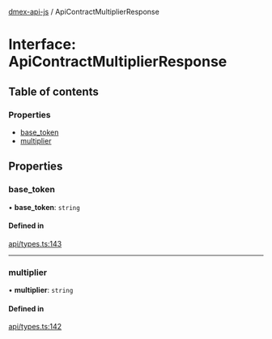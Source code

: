 [dmex-api-js](../README.md) / ApiContractMultiplierResponse

# Interface: ApiContractMultiplierResponse

## Table of contents

### Properties

- [base\_token](ApiContractMultiplierResponse.md#base_token)
- [multiplier](ApiContractMultiplierResponse.md#multiplier)

## Properties

### base\_token

• **base\_token**: `string`

#### Defined in

[api/types.ts:143](https://github.com/dmex-app/node-api-js/blob/f3f4876/src/api/types.ts#L143)

___

### multiplier

• **multiplier**: `string`

#### Defined in

[api/types.ts:142](https://github.com/dmex-app/node-api-js/blob/f3f4876/src/api/types.ts#L142)
